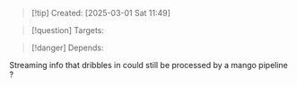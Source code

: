 
>[!tip] Created: [2025-03-01 Sat 11:49]

>[!question] Targets: 

>[!danger] Depends: 

Streaming info that dribbles in could still be processed by a mango pipeline ?